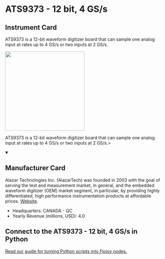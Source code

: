 
# ATS9373 - 12 bit, 4 GS/s

## Instrument Card

<div className="flex">

<div>

ATS9373 is a 12-bit waveform digitizer board that can sample one analog input at rates up to 4 GS/s or two inputs at 2 GS/s.

</div>

<img width="256" src="https://v5.airtableusercontent.com/v1/19/19/1691539200000/Mr_FSMPhO29whbTAkrF1yA/01RJMf9eQTM0KMDArPkhjXo9cKaH05w-MXSzmLncbxmeFVVH_Gu_ebfDNT9X2eb4Vwpw4JHd9oR6sotuPOLAmPN2qwpA6EFExT8oXAiHOBM/8vElxm5r7LF1O2Vl38YCx99Mn6eIrsli-aEgxJzL8O4"/>

</div>

ATS9373 is a 12-bit waveform digitizer board that can sample one analog input at rates up to 4 GS/s or two inputs at 2 GS/s.>

<details open>
<summary><h2>Manufacturer Card</h2></summary>

Alazar Technologies Inc. (AlazarTech) was founded in 2003 with the goal of serving the test and measurement market, in general, and the embedded waveform digitizer (OEM) market segment, in particular, by providing highly differentiated, high performance instrumentation products at affordable prices. <a href="https://www.alazartech.com/">Website</a>.

<ul>
  <li>Headquarters: CANADA - QC</li>
  <li>Yearly Revenue (millions, USD): 4.0</li>
</ul>
</details>

## Connect to the ATS9373 - 12 bit, 4 GS/s in Python

[Read our guide for turning Python scripts into Flojoy nodes.](https://docs.flojoy.ai/custom-nodes/creating-custom-node/)


